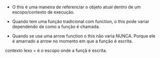 - O this é uma maneira de referenciar o objeto atual dentro de um escopo/contexto de execução.

- Quando tem uma função tradicional com function, o this pode variar dependendo de como a função é chamada.

- Quando se usa uma arrow function o this não varia NUNCA. Porque ele é amarrado a arrow no momento em que a função é escrita.

contexto lexo = é o escopo onde a funçã é escrita.
